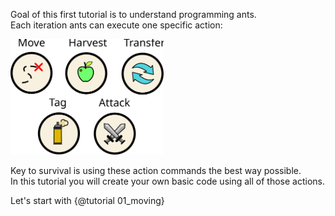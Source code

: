 Goal of this first tutorial is to understand programming ants.<br>
Each iteration ants can execute one specific action:

<img src="../images/AntActions.svg" height="185">

Key to survival is using these action commands the best way possible.<br>
In this tutorial you will create your own basic code using all of those actions.<br>

Let's start with {@tutorial 01_moving}